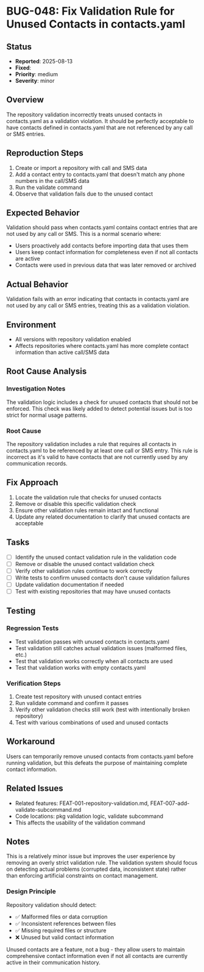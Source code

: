 # BUG-048: Fix Validation Rule for Unused Contacts in contacts.yaml

## Status
- **Reported**: 2025-08-13
- **Fixed**: 
- **Priority**: medium
- **Severity**: minor

## Overview
The repository validation incorrectly treats unused contacts in contacts.yaml as a validation violation. It should be perfectly acceptable to have contacts defined in contacts.yaml that are not referenced by any call or SMS entries.

## Reproduction Steps
1. Create or import a repository with call and SMS data
2. Add a contact entry to contacts.yaml that doesn't match any phone numbers in the call/SMS data
3. Run the validate command
4. Observe that validation fails due to the unused contact

## Expected Behavior
Validation should pass when contacts.yaml contains contact entries that are not used by any call or SMS. This is a normal scenario where:
- Users proactively add contacts before importing data that uses them
- Users keep contact information for completeness even if not all contacts are active
- Contacts were used in previous data that was later removed or archived

## Actual Behavior
Validation fails with an error indicating that contacts in contacts.yaml are not used by any call or SMS entries, treating this as a validation violation.

## Environment
- All versions with repository validation enabled
- Affects repositories where contacts.yaml has more complete contact information than active call/SMS data

## Root Cause Analysis
### Investigation Notes
The validation logic includes a check for unused contacts that should not be enforced. This check was likely added to detect potential issues but is too strict for normal usage patterns.

### Root Cause
The repository validation includes a rule that requires all contacts in contacts.yaml to be referenced by at least one call or SMS entry. This rule is incorrect as it's valid to have contacts that are not currently used by any communication records.

## Fix Approach
1. Locate the validation rule that checks for unused contacts
2. Remove or disable this specific validation check
3. Ensure other validation rules remain intact and functional
4. Update any related documentation to clarify that unused contacts are acceptable

## Tasks
- [ ] Identify the unused contact validation rule in the validation code
- [ ] Remove or disable the unused contact validation check
- [ ] Verify other validation rules continue to work correctly
- [ ] Write tests to confirm unused contacts don't cause validation failures
- [ ] Update validation documentation if needed
- [ ] Test with existing repositories that may have unused contacts

## Testing
### Regression Tests
- Test validation passes with unused contacts in contacts.yaml
- Test validation still catches actual validation issues (malformed files, etc.)
- Test that validation works correctly when all contacts are used
- Test that validation works with empty contacts.yaml

### Verification Steps
1. Create test repository with unused contact entries
2. Run validate command and confirm it passes
3. Verify other validation checks still work (test with intentionally broken repository)
4. Test with various combinations of used and unused contacts

## Workaround
Users can temporarily remove unused contacts from contacts.yaml before running validation, but this defeats the purpose of maintaining complete contact information.

## Related Issues
- Related features: FEAT-001-repository-validation.md, FEAT-007-add-validate-subcommand.md
- Code locations: pkg validation logic, validate subcommand
- This affects the usability of the validation command

## Notes
This is a relatively minor issue but improves the user experience by removing an overly strict validation rule. The validation system should focus on detecting actual problems (corrupted data, inconsistent state) rather than enforcing artificial constraints on contact management.

### Design Principle
Repository validation should detect:
- ✅ Malformed files or data corruption
- ✅ Inconsistent references between files  
- ✅ Missing required files or structure
- ❌ Unused but valid contact information

Unused contacts are a feature, not a bug - they allow users to maintain comprehensive contact information even if not all contacts are currently active in their communication history.